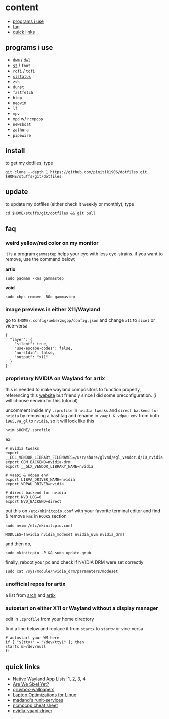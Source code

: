 # content

- [programs i use](https://github.com/pinitik1906/dotfiles#programs-i-use)
- [faq](https://github.com/pinitik1906/dotfiles#faq)
- [quick links](https://github.com/pinitik1906/dotfiles#quick-links)

## programs i use

- [`dwm`](https://github.com/pinitik1906/dwm) / [`dwl`](https://github.com/pinitik1906/dwl)
- [`st`](https://github.com/pinitik1906/st) / `foot`
- `rofi` / `tofi`
- [`slstatus`](https://github.com/pinitik1906/slstatus)
- `zsh`
- `dunst`
- `fastfetch`
- `htop`
- `neovim`
- `lf`
- `mpv`
- `mpd` w/ `ncmpcpp`
- `newsboat`
- `zathura`
- `pipewire`

## install
to get my dotfiles, type

```
git clone --depth 1 https://github.com/pinitik1906/dotfiles.git $HOME/stuffs/git/dotfiles
```

## update
to update my dotfiles (either check it weekly or monthly), type

```
cd $HOME/stuffs/git/dotfiles && git pull
```

## faq

### weird yellow/red color on my monitor
it is a program `gammastep` helps your eye with less eye-strains. if you want to remove, use the command below:

**artix**
```
sudo pacman -Rns gammastep
```

**void**
```
sudo xbps-remove -ROo gammastep
```

### image previews in either X11/Wayland
go to `$HOME/.config/ueberzugpp/config.json` and change `x11` to `sixel` or vice-versa

```
{
  "layer": {
    "silent": true,
    "use-escape-codes": false,
    "no-stdin": false,
    "output": "x11"
  }
}
```

### proprietary NVIDIA on Wayland for artix
this is needed to make wayland compositors to function properly, referencing this [website](https://linuxiac.com/nvidia-with-wayland-on-arch-setup-guide/) but friendly since I did some preconfiguration. (i will choose neovim for this tutorial)

uncomment inside my `.zprofile` in `nvidia tweaks` and `direct backend for nvidia` by removing a hashtag and rename in `vaapi & vdpau env` from both `i965,va_gl` to `nvidia`, so it will look like this

```
nvim $HOME/.zprofile
```

ex.

```
# nvidia tweaks
export __EGL_VENDOR_LIBRARY_FILENAMES=/usr/share/glvnd/egl_vendor.d/10_nvidia.json
export GBM_BACKEND=nvidia-drm
export __GLX_VENDOR_LIBRARY_NAME=nvidia

# vaapi & vdpau env
export LIBVA_DRIVER_NAME=nvidia
export VDPAU_DRIVER=nvidia

# direct backend for nvidia
export NVD_LOG=0
export NVD_BACKEND=direct
```

put this on `/etc/mkinitcpio.conf` with your favorite terminal editor and find & remove `kms` in `HOOKS` section

```
sudo nvim /etc/mkinitcpio.conf
```

```
MODULES=(nvidia nvidia_modeset nvidia_uvm nvidia_drm)
```

and then do,

```
sudo mkinitcpio -P && sudo update-grub
```

finally, reboot your pc and check if NVIDIA DRM were set correctly

```
sudo cat /sys/module/nvidia_drm/parameters/modeset
```

### unofficial repos for artix
a list from [arch](https://wiki.archlinux.org/title/User_repo#Signed) and [artix](https://wiki.artixlinux.org/Main/UnofficialUserRepositories)

### autostart on either X11 or Wayland without a display manager
edit in `.zprofile` from your home directory

find a line below and replace it from `startx` to `startw` or vice-versa

```
# autostart your WM here
if [ "$(tty)" = "/dev/tty1" ]; then
startx &>/dev/null
fi
```

## quick links
- Native Wayland App Lists: [1,](https://wearewaylandnow.com/) [2,](https://github.com/rcalixte/awesome-wayland) [3,](https://wiki.gentoo.org/wiki/List_of_software_for_Wayland) [4](https://codeberg.org/river/wiki/src/branch/master/pages/Recommended-Software.md)
- [Are We Sixel Yet?](https://www.arewesixelyet.com/)
- [gruvbox-wallpapers](https://github.com/AngelJumbo/gruvbox-wallpapers)
- [Laptop Optimizations for Linux](https://gist.github.com/LarryIsBetter/218fda4358565c431ba0e831665af3d1)
- [madand's runit-services](https://github.com/madand/runit-services)
- [ncmpcpp cheat sheet](https://pkgbuild.com/~jelle/ncmpcpp/)
- [nvidia-vaapi-driver](https://github.com/elFarto/nvidia-vaapi-driver)
